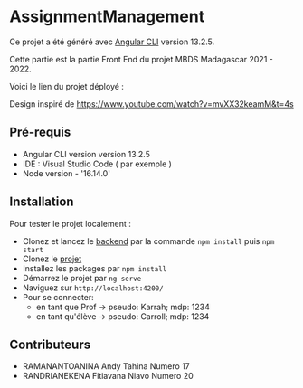 # AssignmentManagement

Ce projet a été généré avec [Angular CLI](https://github.com/angular/angular-cli) version 13.2.5.

Cette partie est la partie Front End du projet MBDS Madagascar 2021 - 2022.

Voici le lien du projet déployé : 

Design inspiré de https://www.youtube.com/watch?v=mvXX32keamM&t=4s

## Pré-requis

- Angular CLI version version 13.2.5
- IDE : Visual Studio Code ( par exemple )
- Node version - '16.14.0'

## Installation

Pour tester le projet localement : 
- Clonez et lancez le [backend](https://github.com/AndyRamanantoanina/ProjetMrBuffet_Back.git) par la commande ``npm install`` puis ``npm start`` 
- Clonez le [projet](https://github.com/AndyRamanantoanina/ProjetMrBuffa_Front.git)
- Installez les packages par ``npm install``
- Démarrez le projet par ``ng serve``
- Naviguez sur ``http://localhost:4200/``
- Pour se connecter: 
    - en tant que Prof -> pseudo: Karrah; mdp: 1234
    - en tant qu'élève -> pseudo: Carroll; mdp: 1234

## Contributeurs

- RAMANANTOANINA Andy Tahina Numero 17 
- RANDRIANEKENA Fitiavana Niavo Numero 20